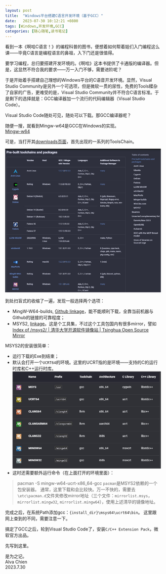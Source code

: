 ```yaml
---
layout: post
title:  "Windows平台搭建C语言开发环境（基于GCC）"
date:   2023-07-30 10:12:21 +0800
tags: [Windows,开发环境,GCC]
categories: [随心随笔,读书笔记]
---
```


看到一本《啊哈C语言！》的编程科普的图书，便想着如何帮着娃们入门编程这么课——毕竟C语言是编程语言的鼻祖，入下门还是很值得。   


要学习编程，总归要搭建开发环境的。《啊哈》这本书提供了卡通版的编译器。但是，这显然不符合我的要求——万一入门不够，需要进阶呢？    


于是开始着手搭建自己理想的Windows平台的C语音开发环境。显然，Visual Studio Community是另外一个可选项，但是微软一贯的尿性，免费的Tools糅杂了自家的广告，更难受的是，Visual Studio Community并不符合C语言标准。于是剩下的选择就是：GCC编译器加一个流行的代码编辑器（Visual Studio Code）。   


Visual Studio Code随处可见，随处可以下载。那GCC编译器呢？

随便一搜，就看到Mingw-w64是GCC在Windows的实现。   
[Mingw-w64](https://www.mingw-w64.org/)

可是，当打开其[downloads页面](https://www.mingw-w64.org/downloads/)，首先出现的一系列的ToolsChain。   

![Mingw-w64 downloads](/assets/uploads/2023/07/mingw-download.jpg)


到处扫盲式的收缩了一遍，发现一般选择两个选项：
- MingW-W64-builds, [Github linkage](https://github.com/niXman/mingw-builds-binaries/releases)，能不能顺利下载，全靠当前机器与Github的链接的可靠程度；
- MSYS2, [linkage](https://www.msys2.org/)。这是个工具集，不过这个工具包国内有很多mirror，譬如[Index of /msys2/ | 清华大学开源软件镜像站 | Tsinghua Open Source Mirror](https://mirrors.tuna.tsinghua.edu.cn/msys2/)

MSYS2的安装很简单：
- 运行下载的Exe到结束； 
- 默认会打开一个`UCRT64`的环境。这里的UCRT指的是环境——支持的C的运行时库和C++运行时库。    
![Enviroments](/assets/uploads/2023/07/msys2_env.jpg)
- 这时还需要额外运行命令（在上面打开的环境里面）：
> pacman -S mingw-w64-ucrt-x86_64-gcc
`pacman`是MSYS2依赖的一个包安装器。 通常，这里下载和会比较快。万一不快的，需要去`\etc\pacman.d`文件夹修改mirror地址（三个文件：`mirrorlist.msys`，`mirrorlist.mingw32`, `mirrorlist.mingw64`），使用上述清华的镜像地址。

完成之后，在系统Path添加gcc：`{install_dir}\msys64\ucrt64\bin`。 这里跟网上查到的不同，需要注意一下。

搞定了GCC之后，轮到Visual Studio Code了，安装`C/C++ Extension Pack`，微软官方出品。

先写到这里。

是为之记。   
Alva Chien    
2023.7.30   
